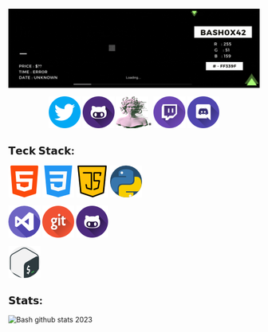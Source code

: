 ![cover](https://github.com/bash0x42/icons/blob/main/bash0x42.gif)

<p align="center">
	<a href="https://twitter.com/Bashxo2"><img src="https://github.com/bash0x42/icons/blob/main/twitter.png" alt="Twitter"></a>
	<a href="https://github.com/bash0x42"><img src="https://github.com/bash0x42/icons/blob/main/github.png" alt="GitHub"></a>
	<a href="https://bash0x42.github.io" ><img src="https://github.com/bash0x42/icons/blob/main/website.png" alt="AI-SYSTEM"></a>*
	<a href="https://www.twitch.tv/potite_bulle" ><img src="https://github.com/bash0x42/icons/blob/main/twitch.png" alt="Twitch"></a>
	<a href="https://discord.com/Potite_Bulle#1687"><img src="https://github.com/bash0x42/icons/blob/main/discorde.png" alt="Discord"></a>
</p>

## 𝗧𝗲𝗰𝗸 𝗦𝘁𝗮𝗰𝗸:
![HTML](https://github.com/bash0x42/icons/blob/main/html-5.png)
![CSS](https://github.com/bash0x42/icons/blob/main/css-3.png)
![JAVASCRIPT](https://github.com/bash0x42/icons/blob/main/script-java.png)
![PYTHON](https://github.com/bash0x42/icons/blob/main/python.png)

![VS Code](https://github.com/bash0x42/icons/blob/main/visual-studio.png)
![GIT](https://github.com/bash0x42/icons/blob/main/git.png)
![GITHUB](https://github.com/bash0x42/icons/blob/main/github.png)

![BASH](https://github.com/bash0x42/icons/blob/main/gnu-bash.png)


## 𝗦𝘁𝗮𝘁𝘀:
![Bash github stats 2023](https://github-readme-stats.vercel.app/api?username=bash0x42&show_icons=true&theme=dracula)

